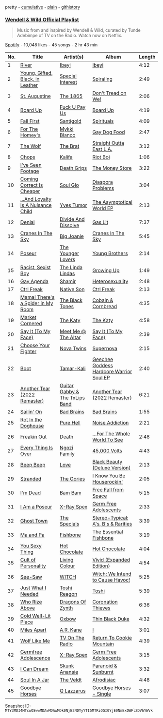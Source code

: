 pretty - [cumulative](/playlists/cumulative/37i9dQZF1DX5GxLXfvv01I.md) - [plain](/playlists/plain/37i9dQZF1DX5GxLXfvv01I) - [githistory](https://github.githistory.xyz/mackorone/spotify-playlist-archive/blob/main/playlists/plain/37i9dQZF1DX5GxLXfvv01I)

### [Wendell & Wild Official Playlist](https://open.spotify.com/playlist/37i9dQZF1DX5GxLXfvv01I)

> Music from and inspired by Wendell & Wild, curated by Tunde Adebimpe of TV on the Radio\. Watch now on Netflix.

[Spotify](https://open.spotify.com/user/spotify) - 10,048 likes - 45 songs - 2 hr 43 min

| No. | Title | Artist(s) | Album | Length |
|---|---|---|---|---|
| 1 | [River](https://open.spotify.com/track/6ybkewfx53Quy6rjo4IKDi) | [Ibeyi](https://open.spotify.com/artist/5Q8NEHGX70m1kkojbtm8wa) | [Ibeyi](https://open.spotify.com/album/4VrxiS9RcvqQCdIfww3HKR) | 4:12 |
| 2 | [Young, Gifted, Black, in Leather](https://open.spotify.com/track/0DQpx4vZsdZCvRHSuoZrYe) | [Special Interest](https://open.spotify.com/artist/2CYTLJOt91YLe1JLStFu6m) | [Spiraling](https://open.spotify.com/album/2yUIhvhhjcN6W7703Ir6R2) | 2:49 |
| 3 | [St\. Augustine](https://open.spotify.com/track/5YYk4iwugHmZogtUvFVTXh) | [The 1865](https://open.spotify.com/artist/1oj1SBDvY0GPxGHZbDoNh3) | [Don't Tread on We!](https://open.spotify.com/album/0is0AXLPrbv69lF8gN28i2) | 2:06 |
| 4 | [Board Up](https://open.spotify.com/track/7lPHOnjC7z6FdxIVcdx1sn) | [Fuck U Pay Us](https://open.spotify.com/artist/38OhJ6o5aFB6ENQlmx1QQJ) | [Board Up](https://open.spotify.com/album/2oDnujgPWTevv3eXNSqqK1) | 4:19 |
| 5 | [Fall First](https://open.spotify.com/track/575m8eKKXa0bkR6haOzVPt) | [Santigold](https://open.spotify.com/artist/6Jrxnp0JgqmeUX1veU591p) | [Spirituals](https://open.spotify.com/album/2AMcE13TUlCDdXVBlR0sdo) | 4:09 |
| 6 | [For The Homey's](https://open.spotify.com/track/5iLpXhpUmQxBCV7Nll47Ny) | [Mykki Blanco](https://open.spotify.com/artist/2tSv9mEQSuNVMGr9qjYfkr) | [Gay Dog Food](https://open.spotify.com/album/12DcLB3qeCJcUyuX3a1ZaD) | 2:47 |
| 7 | [The Wolf](https://open.spotify.com/track/43oYjiz2EkXnTra3qmHl5d) | [The Brat](https://open.spotify.com/artist/3VEpuBJqSgbYq8WwmX6tCS) | [Straight Outta East L.A.](https://open.spotify.com/album/6bHLHjo0gOBCcC4cL4YVQu) | 3:12 |
| 8 | [Chops](https://open.spotify.com/track/2wsd1Xk3SBZQLDsGGBDpRf) | [Kalifa](https://open.spotify.com/artist/0e53LR6d2xTKZz9om9ZGyO) | [Riot Boi](https://open.spotify.com/album/5SofOXwfXjZD3PyQZeED8W) | 1:06 |
| 9 | [I've Seen Footage](https://open.spotify.com/track/7nCONy10IHp7XD3oYZ0lcx) | [Death Grips](https://open.spotify.com/artist/5RADpgYLOuS2ZxDq7ggYYH) | [The Money Store](https://open.spotify.com/album/1PQDjdBpHPikAodJqjzm6a) | 3:22 |
| 10 | [Coming Correct Is Cheaper](https://open.spotify.com/track/5OAhpmAMMm0tv93CF5E8TZ) | [Soul Glo](https://open.spotify.com/artist/0mWrp0C4ShdOjs7P29Gzan) | [Diaspora Problems](https://open.spotify.com/album/2ZYhM0LXHZ38te98EizcQW) | 3:04 |
| 11 | [...And Loyalty Is A Nuisance Child](https://open.spotify.com/track/0PDQRG9ogXCApqBNF6TmOb) | [Yves Tumor](https://open.spotify.com/artist/0qu422H5MOoQxGjd4IzHbS) | [The Asymptotical World EP](https://open.spotify.com/album/2julo3Z5rNzSod7DoEuTz7) | 2:13 |
| 12 | [Denial](https://open.spotify.com/track/1jkXblR8Hx9WxvYo9LNPw2) | [Divide And Dissolve](https://open.spotify.com/artist/4YmPo9Zke9OYNmV5WW7CMS) | [Gas Lit](https://open.spotify.com/album/54UM3b274EskTmhCHQdFzY) | 7:37 |
| 13 | [Cranes In The Sky](https://open.spotify.com/track/7cBzwYUbsPYQjpdTruTdMW) | [Big Joanie](https://open.spotify.com/artist/39cxr26gqrCiUgIkz4lA8j) | [Cranes In The Sky](https://open.spotify.com/album/1ORpSxBLxcFtDKO3M1cetG) | 5:45 |
| 14 | [Poseur](https://open.spotify.com/track/13GMvznHq9OotzYUmghSbS) | [The Younger Lovers](https://open.spotify.com/artist/0lBYvSxDBZ4Zmjp0DibXsS) | [Young Brothers](https://open.spotify.com/album/015uMGrg5Hnh8uetMrqPeA) | 2:14 |
| 15 | [Racist, Sexist Boy](https://open.spotify.com/track/6CSLL3sOgYIMSRj69mkGSI) | [The Linda Lindas](https://open.spotify.com/artist/13dTrWNNrnZ3AkgNyQNKP5) | [Growing Up](https://open.spotify.com/album/6BkAzZNlSz80Iz3oTlKHet) | 1:49 |
| 16 | [Gay Agenda](https://open.spotify.com/track/6FLQlqcePtPoYnxuURqVb5) | [Shamir](https://open.spotify.com/artist/7JgXEHI1oEiQICAMeCsKTj) | [Heterosexuality](https://open.spotify.com/album/0DpCo0SXKnfsBx98H2qDVI) | 2:48 |
| 17 | [Ctrl Freak](https://open.spotify.com/track/2B3UbKRkE9zNDrLFU2fKpj) | [Native Son](https://open.spotify.com/artist/0SfWfkaC6bXSQjoHF0qg77) | [Ctrl Freak](https://open.spotify.com/album/7B1boFBooi4y9vVic5yNAY) | 2:13 |
| 18 | [Mama! There's a Spider in My Room](https://open.spotify.com/track/5mzDhXi1Cdf1a7ViIfo7mt) | [The Black Tones](https://open.spotify.com/artist/756gZe3CRrsmKQGhCTmQ5J) | [Cobain & Cornbread](https://open.spotify.com/album/1b9wq6uUN4Wu5JsCGBZCnh) | 4:35 |
| 19 | [Market Cornered](https://open.spotify.com/track/6iGMrewY1DJtfj50Hlcknb) | [The Katy](https://open.spotify.com/artist/1m1i4ilgiPaSMADE9YCIWV) | [The Katy](https://open.spotify.com/album/3COgCXz6evv5p3zYKKADXO) | 4:58 |
| 20 | [Say It \(To My Face\)](https://open.spotify.com/track/2UMeGWmUri9RVpmckPV9Jt) | [Meet Me @ The Altar](https://open.spotify.com/artist/4bzfsZhaLW6VWHLh1sqcrK) | [Say It \(To My Face\)](https://open.spotify.com/album/0zErHJ7vr4Ao9VgoX3RUYm) | 2:39 |
| 21 | [Choose Your Fighter](https://open.spotify.com/track/6tL8gSH1BWB5noSIac3uGZ) | [Nova Twins](https://open.spotify.com/artist/7I95CM75shzCjHuTzrepjM) | [Supernova](https://open.spotify.com/album/41ycYGcnhkDb3pFkL8vSPJ) | 2:15 |
| 22 | [Boot](https://open.spotify.com/track/4IyJB9qgAYMup5WotzSgAG) | [Tamar\-Kali](https://open.spotify.com/artist/7JIvYIoSFTMVO2q7FoWO1e) | [Geechee Goddess Hardcore Warrior Soul EP](https://open.spotify.com/album/22CjcoUDiLcSVgRwVY0SGS) | 2:40 |
| 23 | [Another Tear \(2022 Remaster\)](https://open.spotify.com/track/27bk6lMaDP3Wd3d78ru3oB) | [Guitar Gabby & The TxLips Band](https://open.spotify.com/artist/5X9ip2szSenntdqKlDjzB9) | [Another Tear \(2022 Remaster\)](https://open.spotify.com/album/4Ka8Hqwfw1X01hlit2QtNC) | 6:21 |
| 24 | [Sailin' On](https://open.spotify.com/track/4P8n1pWj2xQnaBjy1rvZ3o) | [Bad Brains](https://open.spotify.com/artist/1oVj9JmPUPg4SQ2uerV2xc) | [Bad Brains](https://open.spotify.com/album/4NpepcKo9rQ8nkdCB6iWMP) | 1:55 |
| 25 | [Rot In the Doghouse](https://open.spotify.com/track/1W9QZolI15mIPJIvFIkX5S) | [Pure Hell](https://open.spotify.com/artist/2tvK2nmvNiOVxizxg7u7yT) | [Noise Addiction](https://open.spotify.com/album/2ohNwP1g0LYQeIA4l5kfnI) | 2:21 |
| 26 | [Freakin Out](https://open.spotify.com/track/4rlcRCVPt5h4F8RSOa1IEp) | [Death](https://open.spotify.com/artist/6GLYG6CiVx1P5D8Qa6Ulyo) | […For The Whole World To See](https://open.spotify.com/album/1cRdIMuwJKSrsQXbp18jGZ) | 2:48 |
| 27 | [Every Thing Is Over](https://open.spotify.com/track/7JAo1d99SEqlKLqKwSFdzM) | [Ngozi Family](https://open.spotify.com/artist/60Ec3tL0Z85Jp3f2CTUUu3) | [45,000 Volts](https://open.spotify.com/album/2A4RVobKY6UiftPJiLkGgr) | 4:43 |
| 28 | [Beep Beep](https://open.spotify.com/track/4TH1GFk1VUpIVRxrxGpntC) | [Love](https://open.spotify.com/artist/3Q6OOkfssqoMSTtl11J5Uk) | [Black Beauty \(Deluxe Version\)](https://open.spotify.com/album/1pdjhcIuj7MOtvNX1NIdI9) | 2:13 |
| 29 | [Stranded](https://open.spotify.com/track/3pmlLEyIP75XR6yHbb82MV) | [The Gories](https://open.spotify.com/artist/5tcr1ujTO3Q0WH2wkY7RWh) | [I Know You Be Houserockin'](https://open.spotify.com/album/3IZmApu7YaxO4kTcY3dB8p) | 2:05 |
| 30 | [I'm Dead](https://open.spotify.com/track/7iZcO3nZZfx32MgT3Emy5W) | [Bam Bam](https://open.spotify.com/artist/23TGvRW3SRe3vOnxhHG4WG) | [Free Fall from Space](https://open.spotify.com/album/1o6DslTsIChyGQlJIZM6er) | 5:15 |
| 31 | [I Am a Poseur](https://open.spotify.com/track/78Kve43aUj99QZCoIIK48h) | [X\-Ray Spex](https://open.spotify.com/artist/5BgWMOdEUJYdUBH3WXfMWt) | [Germ Free Adolescents](https://open.spotify.com/album/7nZ0F572fluFD4tQCFf3z7) | 2:33 |
| 32 | [Ghost Town](https://open.spotify.com/track/6ewN9MaFbi78oDLT9wYDgn) | [The Specials](https://open.spotify.com/artist/6xnvNmSzmeOE1bLKnYXKW3) | [Stereo\-Typical: A's, B's & Rarities](https://open.spotify.com/album/0EKaJQaxiszKS8DBUDhbtz) | 3:39 |
| 33 | [Ma and Pa](https://open.spotify.com/track/7wotdNGMm6PrQ9xUXYQtVp) | [Fishbone](https://open.spotify.com/artist/2X3pNc13eRGofTO9Yt3sMi) | [The Essential Fishbone](https://open.spotify.com/album/5A34elKkckMgG5Y4tMAi2H) | 3:19 |
| 34 | [You Sexy Thing](https://open.spotify.com/track/714hERk9U1W8FMYkoC83CO) | [Hot Chocolate](https://open.spotify.com/artist/72VzFto8DYvKHocaHYNWSi) | [Hot Chocolate](https://open.spotify.com/album/10oMdAuUD0Tcc4BowCWUni) | 4:04 |
| 35 | [Cult of Personality](https://open.spotify.com/track/5e3YOg6fIkP0wD5TyxcHOH) | [Living Colour](https://open.spotify.com/artist/6Uhp7WA6sjm5ZL6Xz561de) | [Vivid \(Expanded Edition\)](https://open.spotify.com/album/532IlegHv3OfVGgyCFGBTs) | 4:54 |
| 36 | [See\-Saw](https://open.spotify.com/track/3xqqUrphX5Cj26sCVG9uBk) | [WITCH](https://open.spotify.com/artist/0LMkPoi2xIgpOPUSJMftqM) | [Witch: We Intend to Cause Havoc!](https://open.spotify.com/album/28FR52kMwgdiIINFuzYP1q) | 5:25 |
| 37 | [Just What I Needed](https://open.spotify.com/track/2JrnsQPYEHS3YrU6iEX2zl) | [Toshi Reagon](https://open.spotify.com/artist/1WUAzIurvlhaWxB7fpcuOM) | [Toshi](https://open.spotify.com/album/127jq1AGPCb3ImjhRJ5K0g) | 5:39 |
| 38 | [Who Rize Above](https://open.spotify.com/track/4GlYEuj1GwAhFE8nZdrUIR) | [Dragons Of Zynth](https://open.spotify.com/artist/4xKhzglPVswJVUyAtO9kBX) | [Coronation Thieves](https://open.spotify.com/album/2mevkWFwP79haXF7PcBynq) | 6:36 |
| 39 | [Cold Well\-Lit Place](https://open.spotify.com/track/2gwSKfYV6MgEhGnu3gVDmV) | [Oxbow](https://open.spotify.com/artist/4m47y2u5lJBKbakAv5YAh1) | [Thin Black Duke](https://open.spotify.com/album/3NbLpXAgk3AuzvcxPSS4iC) | 4:32 |
| 40 | [Miles Apart](https://open.spotify.com/track/3RazUMVvAmhlmoPrCY95Jo) | [A.R\. Kane](https://open.spotify.com/artist/7JXwnoNAAY276k8wZVmpYf) | [I](https://open.spotify.com/album/742OF7b4k4oIX9tY5Xbqro) | 3:01 |
| 41 | [Wolf Like Me](https://open.spotify.com/track/03wKMRNYVvw6s9nm4I4jUS) | [TV On The Radio](https://open.spotify.com/artist/3HJIB8sYPyxrFGuwvKXSLR) | [Return To Cookie Mountain](https://open.spotify.com/album/7xn8nwwutlJFMb7Zf9NEHi) | 4:39 |
| 42 | [Germfree Adolescence](https://open.spotify.com/track/6gI41jiMeH9k4E6FaQkwnx) | [X\-Ray Spex](https://open.spotify.com/artist/5BgWMOdEUJYdUBH3WXfMWt) | [Germ Free Adolescents](https://open.spotify.com/album/7nZ0F572fluFD4tQCFf3z7) | 3:15 |
| 43 | [I Can Dream](https://open.spotify.com/track/4gBIByPcSgrLWJC7wk7u19) | [Skunk Anansie](https://open.spotify.com/artist/5HlXA01kcjssYDT7EoqUJF) | [Paranoid & Sunburnt](https://open.spotify.com/album/7xCSZZQEnMSSpzTgWzrPhG) | 3:32 |
| 44 | [Soul In A Jar](https://open.spotify.com/track/54Biz1kZa4d9fXZdgdaHqN) | [The Veldt](https://open.spotify.com/artist/7hcJOolMkn9jRAAhaVSFnu) | [Afrodisiac](https://open.spotify.com/album/5ByAKbC8SjGW2HF1q4V4ZD) | 4:48 |
| 45 | [Goodbye Horses](https://open.spotify.com/track/7I5eQZFdlPV8LZWH2FeqaW) | [Q Lazzarus](https://open.spotify.com/artist/2EOrSEDPcZ9feKWSi8Fpdi) | [Goodbye Horses \- Single](https://open.spotify.com/album/1Fx6PDY57t5lCqXMvIEdfN) | 3:07 |

Snapshot ID: `MTY3MDI4MTcwOSwwMDAwMDAwMDk0NjE2NDYyYTI5MTRiOGI0YjE0NmExOWFlZDVhYWVk`
